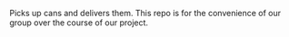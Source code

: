 Picks up cans and delivers them. This repo is for the convenience of our group over the course of our project.